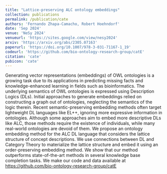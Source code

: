```yaml
---
title: "Lattice-preserving ALC ontology embeddings"
collection: publications
permalink: /publication/cate
authors: 'Fernando Zhapa-Camacho, Robert Hoehndorf'
date: 'Sep 2024'
venue: 'NeSy 2024'
venueurl: 'https://sites.google.com/view/nesy2024'
arxiv: 'https://arxiv.org/abs/2305.07163'
paperurl: 'https://doi.org/10.1007/978-3-031-71167-1_19'
codeurl: 'https://github.com/bio-ontology-research-group/catE'
citation: 'cate'
pubicon: 'cate'
---
```


 
Generating vector representations (embeddings) of OWL ontologies is a
growing task due to its applications in predicting missing facts and
knowledge-enhanced learning in fields such as bioinformatics. The
underlying semantics of OWL ontologies is expressed using Description
Logics (DLs). Initial approaches to generate embeddings relied on
constructing a graph out of ontologies, neglecting the semantics of
the logic therein. Recent semantic-preserving embedding methods often
target lightweight DL languages like EL++, ignoring more expressive
information in ontologies. Although some approaches aim to embed more
descriptive DLs like ALC, those methods require the existence of
individuals, while many real-world ontologies are devoid of them. We
propose an ontology embedding method for the ALC DL language that
considers the lattice structure of concept descriptions. We use
connections between DL and Category Theory to materialize the lattice
structure and embed it using an order-preserving embedding method. We
show that our method outperforms state-of-the-art methods in several
knowledge base completion tasks. We make our code and data available
at https://github.com/bio-ontology-research-group/catE

